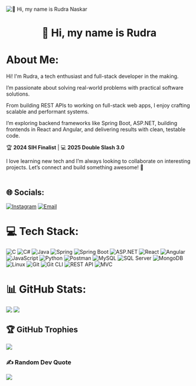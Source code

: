 ![👋 Hi, my name is Rudra Naskar](https://images-wixmp-ed30a86b8c4ca887773594c2.wixmp.com/f/c83c004e-1370-4756-88e5-4071de797088/dgdq8br-09cc7ad6-a021-47a5-b0e0-917b12b0f7a7.gif?token=eyJ0eXAiOiJKV1QiLCJhbGciOiJIUzI1NiJ9.eyJzdWIiOiJ1cm46YXBwOjdlMGQxODg5ODIyNjQzNzNhNWYwZDQxNWVhMGQyNmUwIiwiaXNzIjoidXJuOmFwcDo3ZTBkMTg4OTgyMjY0MzczYTVmMGQ0MTVlYTBkMjZlMCIsIm9iaiI6W1t7InBhdGgiOiJcL2ZcL2M4M2MwMDRlLTEzNzAtNDc1Ni04OGU1LTQwNzFkZTc5NzA4OFwvZGdkcThici0wOWNjN2FkNi1hMDIxLTQ3YTUtYjBlMC05MTdiMTJiMGY3YTcuZ2lmIn1dXSwiYXVkIjpbInVybjpzZXJ2aWNlOmZpbGUuZG93bmxvYWQiXX0.tqRMtE-b2QiI2nnefNxSDMJvZCcYqFmq2ccg_Xfzqb8)

<div id="toc">
  <ul align="center" style="list-style: none">
    <summary>
      <h1>
        👋 Hi, my name is Rudra
      </h1>
    </summary>
  </ul>
</div>

# About Me:
Hi! I'm Rudra, a tech enthusiast and full-stack developer in the making.<br>

I’m passionate about solving real-world problems with practical software solutions.<br>

From building REST APIs to working on full-stack web apps, I enjoy crafting scalable and performant systems.<br>

I’m exploring backend frameworks like Spring Boot, ASP.NET, building frontends in React and Angular, and delivering results with clean, testable code.<br>

🏆 **2024 SIH Finalist** | 💻 **2025 Double Slash 3.0**<br>

I love learning new tech and I’m always looking to collaborate on interesting projects. Let’s connect and build something awesome! 🚀<br><br>

## 🌐 Socials:
[![Instagram](https://img.shields.io/badge/Instagram-%23E4405F.svg?logo=Instagram&logoColor=white)](https://www.instagram.com/fake_rudra.exe?igsh=MWVwNGt2a2xsZ29vaQ==) 
[![Email](https://img.shields.io/badge/Email-D14836?logo=gmail&logoColor=white)]()

# 💻 Tech Stack:
![C](https://img.shields.io/badge/C-%2300599C.svg?style=flat-square&logo=c&logoColor=white)  ![C#](https://img.shields.io/badge/C%23-%23239120.svg?style=flat-square&logo=c-sharp&logoColor=white)  ![Java](https://img.shields.io/badge/Java-%23ED8B00.svg?style=flat-square&logo=openjdk&logoColor=white)  ![Spring](https://img.shields.io/badge/Spring-%236DB33F.svg?style=flat-square&logo=spring&logoColor=white)  ![Spring Boot](https://img.shields.io/badge/Spring%20Boot-%236DB33F.svg?style=flat-square&logo=spring-boot&logoColor=white)  ![ASP.NET](https://img.shields.io/badge/ASP.NET-%235C2D91.svg?style=flat-square&logo=dotnet&logoColor=white)  ![React](https://img.shields.io/badge/React-%2320232a.svg?style=flat-square&logo=react&logoColor=%2361DAFB)  ![Angular](https://img.shields.io/badge/Angular-%23DD0031.svg?style=flat-square&logo=angular&logoColor=white)  ![JavaScript](https://img.shields.io/badge/JavaScript-%23323330.svg?style=flat-square&logo=javascript&logoColor=%23F7DF1E)  ![Python](https://img.shields.io/badge/Python-3670A0?style=flat-square&logo=python&logoColor=ffdd54)  ![Postman](https://img.shields.io/badge/Postman-FF6C37?style=flat-square&logo=postman&logoColor=white)  ![MySQL](https://img.shields.io/badge/MySQL-4479A1?style=flat-square&logo=mysql&logoColor=white)  ![SQL Server](https://img.shields.io/badge/SQL%20Server-%23CC2927.svg?style=flat-square&logo=microsoft-sql-server&logoColor=white)  ![MongoDB](https://img.shields.io/badge/MongoDB-%234ea94b.svg?style=flat-square&logo=mongodb&logoColor=white)  ![Linux](https://img.shields.io/badge/Linux-%23FCC624.svg?style=flat-square&logo=linux&logoColor=black)  ![Git](https://img.shields.io/badge/Git-%23F05033.svg?style=flat-square&logo=git&logoColor=white)  ![Git CLI](https://img.shields.io/badge/Git%20CLI-black?style=flat-square&logo=git&logoColor=white)  ![REST API](https://img.shields.io/badge/REST%20API-%23000000.svg?style=flat-square&logo=flask&logoColor=white)  ![MVC](https://img.shields.io/badge/MVC-%2343853D.svg?style=flat-square&logo=apachespark&logoColor=white)

# 📊 GitHub Stats:
![](https://streak-stats.demolab.com?user=your-github-username&theme=radical&hide_border=true) 
![](https://github-readme-stats.vercel.app/api/top-langs/?username=Rudra356&theme=radical&hide_border=true&layout=compact) 


## 🏆 GitHub Trophies
![](https://github-profile-trophy.vercel.app/?username=your-github-username&theme=nord&no-frame=true&no-bg=false&margin-w=4)

### ✍️ Random Dev Quote
![](https://quotes-github-readme.vercel.app/api?type=horizontal&theme=gruvbox)

<!-- Proudly customized from GPRM ( https://gprm.itsvg.in ) -->
